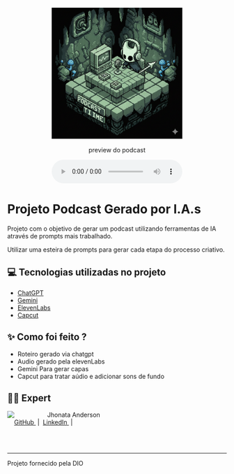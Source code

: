 <p align="center">
<img 
    src="./assets/knight.png"
    width="300"
/>


<p align="center">
    preview do podcast
</p>

<div align="center">
    <audio src="output/podcast_editado.MP3" controls title="Podcast editado"></audio>
</div>

# Projeto Podcast Gerado por I.A.s



Projeto com o objetivo de gerar um podcast utilizando ferramentas de IA através de prompts mais trabalhado.

Utilizar uma esteira de prompts para gerar cada etapa do processo criativo.

## 💻 Tecnologias utilizadas no projeto

- [ChatGPT](https://chat.openai.com/) 
- [Gemini](https://gemini.google.com/)
- [ElevenLabs](https://beta.elevenlabs.io/)
- [Capcut](https://www.capcut.com/pt-br/)

## ✨ Como foi feito ?

- Roteiro gerado via chatgpt
- Audio gerado pela elevenLabs
- Gemini Para gerar capas
- Capcut para tratar aúdio e adicionar sons de fundo


## 👨‍💻 Expert

<p>
    <img 
      align=left 
      margin=10 
      width=80 
      src="https://avatars.githubusercontent.com/u/168501597?v=4"
    />
    <p>&nbsp&nbsp&nbspJhonata Anderson<br>
    &nbsp&nbsp&nbsp
    <a 
        href="https://github.com/Jhonata-Anderson">
        GitHub
    </a>
    &nbsp;|&nbsp;
    <a 
        href="https://www.linkedin.com/in/jhonata-anderson/">
        LinkedIn
    </a>
    &nbsp;|&nbsp;

</p>
<br/><br/>
<p>

---

Projeto fornecido pela DIO